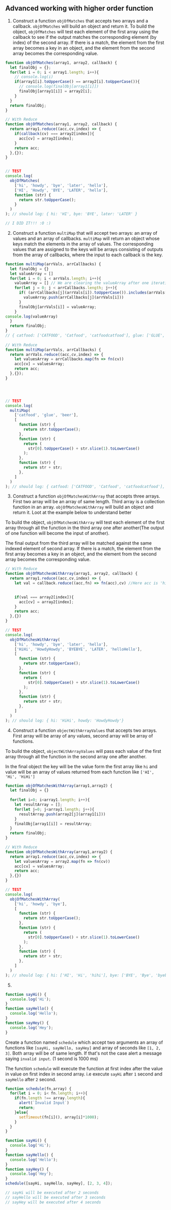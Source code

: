 ## Advanced working with higher order function

1. Construct a function `objOfMatches` that accepts two arrays and a callback. `objOfMatches` will build an object and return it. To build the object, `objOfMatches` will test each element of the first array using the callback to see if the output matches the corresponding element (by index) of the second array. If there is a match, the element from the first array becomes a key in an object, and the element from the second array becomes the corresponding value.

```js
function objOfMatches(array1, array2, callback) {
  let finalObj = {};
  for(let i = 0; i < array1.length; i++){
    // console.log(i)
    if(array1[i].toUpperCase() == array2[i].toUpperCase()){
      // console.log(finalObj[array1[i]])
      finalObj[array1[i]] = array2[i];
    }
  }
  return finalObj;
}

// With Reduce
function objOfMatches(array1, array2, callback) {
  return array1.reduce((acc,cv,index) => {
    if(callback(cv) === array2[index]){
      acc[cv] = array2[index];
    }
    return acc;
  },{});
}


// TEST
console.log(
  objOfMatches(
    ['hi', 'howdy', 'bye', 'later', 'hello'],
    ['HI', 'Howdy', 'BYE', 'LATER', 'hello'],
    function (str) {
      return str.toUpperCase();
    }
  )
); // should log: { hi: 'HI', bye: 'BYE', later: 'LATER' }

// I DID IT!!! :O :) 
```

2. Construct a function `multiMap` that will accept two arrays: an array of values and an array of callbacks. `multiMap` will return an object whose keys match the elements in the array of values. The corresponding values that are assigned to the keys will be arrays consisting of outputs from the array of callbacks, where the input to each callback is the key.

```js
function multiMap(arrVals, arrCallbacks) {
  let finalObj = {}
  let valueArray = []
  for(let i = 0; i < arrVals.length; i++){
    valueArray = [] // We are clearing the valueArray after one iteration i.e at this point it'll be having ['CATFOOD', 'Catfood', 'catfoodcatfood']. Now this array contents we dont need for next iteration. We just need ['GLUE', 'Glue', 'glueglue'] to add to the object's value in the next iteration... and not ['CATFOOD', 'Catfood', 'catfoodcatfood','GLUE', 'Glue', 'glueglue']. 
    for(let j = 0; j < arrCallbacks.length; j++){
      if( (arrCallbacks[j](arrVals[i]).toUpperCase()).includes(arrVals[i].toUpperCase())){
        valueArray.push(arrCallbacks[j](arrVals[i]))       
      }
      finalObj[arrVals[i]] = valueArray;
    }
console.log(valueArray)
  }
  return finalObj;
}
// { catfood: ['CATFOOD', 'Catfood', 'catfoodcatfood'], glue: ['GLUE', 'Glue', 'glueglue'], beer: ['BEER', 'Beer', 'beerbeer'] }
 
// With Reduce
function multiMap(arrVals, arrCallbacks) {
  return arrVals.reduce((acc,cv,index) => {
    let valuesArray = arrCallbacks.map(fn => fn(cv))
    acc[cv] = valuesArray;
    return acc;
  },{});
}




// TEST
console.log(
  multiMap(
    ['catfood', 'glue', 'beer'],
    [
      function (str) {
        return str.toUpperCase();
      },
      function (str) {
        return (
          str[0].toUpperCase() + str.slice(1).toLowerCase()
        );
      },
      function (str) {
        return str + str;
      },
    ]
  )
); // should log: { catfood: ['CATFOOD', 'Catfood', 'catfoodcatfood'], glue: ['GLUE', 'Glue', 'glueglue'], beer: ['BEER', 'Beer', 'beerbeer'] }
```

3. Construct a function `objOfMatchesWithArray` that accepts three arrays. First two array will be an array of same length. Third array is a collection function in an array. `objOfMatchesWithArray` will build an object and return it. Loot at the example below to understand better

To build the object, `objOfMatchesWithArray` will test each element of the first array through all the function in the third array one after another(The output of one function will become the input of another).

The final output from the third array will be matched against the same indexed element of second array. If there is a match, the element from the first array becomes a key in an object, and the element from the second array becomes the corresponding value.

```js
// With Reduce
function objOfMatchesWithArray(array1, array2, callback) {
  return array1.reduce((acc,cv,index) => {
    let val = callback.reduce((acc,fn) => fn(acc),cv) //Here acc is 'hi' in case of first loop
    

    if(val === array2[index]){
      acc[cv] = array2[index];
    }
    return acc;
  },{})
}

// TEST
console.log(
  objOfMatchesWithArray(
    ['hi', 'howdy', 'bye', 'later', 'hello'],
    ['HiHi', 'HowdyHowdy', 'BYEBYE', 'LATER', 'helloHello'],
    [
      function (str) {
        return str.toUpperCase();
      },
      function (str) {
        return (
          str[0].toUpperCase() + str.slice(1).toLowerCase()
        );
      },
      function (str) {
        return str + str;
      },
    ]
  )
); // should log: { hi: 'HiHi', howdy: 'HowdyHowdy'}
```

4. Construct a function `objectWithArrayValues` that accepts two arrays. First array will be array of any values, second array will be array of functions.

To build the object, `objectWithArrayValues` will pass each value of the first array through all the function in the second array one after another.

In the final object the key will be the value form the first array like `hi` and value will be an array of values returned from each function like `['HI', 'Hi', 'HiHi']`

```js
function objOfMatchesWithArray(array1,array2) {
  let finalObj = {}
  
  for(let i=0; i<array1.length; i++){
    let resultArray = [];
    for(let j=0; j<array1.length; j++){
      resultArray.push(array2[j](array1[i]))
    }
    finalObj[array1[i]] = resultArray; 
  }
  return finalObj;
}

// With Reduce
function objOfMatchesWithArray(array1,array2) {
  return array1.reduce((acc,cv,index) => {
    let valuesArray = array2.map(fn => fn(cv))
    acc[cv] = valuesArray;
    return acc;
  },{})
}

// TEST
console.log(
  objOfMatchesWithArray(
    ['hi', 'howdy', 'bye'],
    [
      function (str) {
        return str.toUpperCase();
      },
      function (str) {
        return (
          str[0].toUpperCase() + str.slice(1).toLowerCase()
        );
      },
      function (str) {
        return str + str;
      },
    ]
  )
); // should log: { hi: ['HI', 'Hi', 'hihi'], bye: ['BYE', 'Bye', 'byebye'], later: ['LATER', 'Later', 'laterlater'] }
```

5.

```js
function sayHi() {
  console.log('Hi');
}
function sayHello() {
  console.log('Hello');
}
function sayHey() {
  console.log('Hey');
}
```

Create a function named `schedule` which accept two arguments an array of functions like `[sayHi, sayHello, sayHey]` and array of seconds like `[1, 2, 3]`. Both array will be of same length. If that's not the case alert a message saying `invalid input`. (1 second is 1000 ms)

The function `schedule` will execute the function at first index after the value in value on first index in second array. i.e execute `sayHi` after `1` second and `sayHello` after `2` second.

```js
function schedule(fn,array) {
  for(let i = 0; i< fn.length; i++){
    if(fn.length !== array.length){
      alert(`Invalid Input`)
      return;
    }else{
      setTimeout(fn[i](), array[i]*1000);
    }
  }
}

function sayHi() {
  console.log('Hi');
}
function sayHello() {
  console.log('Hello');
}
function sayHey() {
  console.log('Hey');
}
schedule([sayHi, sayHello, sayHey], [2, 3, 4]);

// sayHi will be executed after 2 seconds
// sayHello will be executed after 3 seconds
// sayHey will be executed after 4 seconds
```
